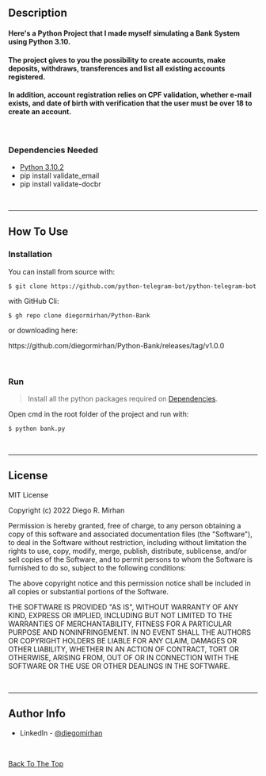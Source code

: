 ## Description
#### Here's a Python Project that I made myself simulating a Bank System using Python 3.10.
#### The project gives to you the possibility to create accounts, make deposits, withdraws, transferences and list all existing accounts registered.
#### In addition, account registration relies on CPF validation, whether e-mail exists, and date of birth with verification that the user must be over 18 to create an account.

<br />

### Dependencies Needed 

- [Python 3.10.2](https://www.python.org/downloads/)
- pip install validate_email
- pip install validate-docbr

<br />


---

## How To Use

### Installation

You can install from source with:

```
$ git clone https://github.com/python-telegram-bot/python-telegram-bot
```
with GitHub Cli:
```
$ gh repo clone diegormirhan/Python-Bank
```
or downloading here: 
<p href="url">https://github.com/diegormirhan/Python-Bank/releases/tag/v1.0.0</p>

<br />

### Run

> Install all the python packages required on [Dependencies](#dependencies-needed).

Open cmd in the root folder of the project and run with:

```
$ python bank.py
```

<br />


---

## License

MIT License

Copyright (c) 2022 Diego R. Mirhan

Permission is hereby granted, free of charge, to any person obtaining a copy
of this software and associated documentation files (the "Software"), to deal
in the Software without restriction, including without limitation the rights
to use, copy, modify, merge, publish, distribute, sublicense, and/or sell
copies of the Software, and to permit persons to whom the Software is
furnished to do so, subject to the following conditions:

The above copyright notice and this permission notice shall be included in all
copies or substantial portions of the Software.

THE SOFTWARE IS PROVIDED "AS IS", WITHOUT WARRANTY OF ANY KIND, EXPRESS OR
IMPLIED, INCLUDING BUT NOT LIMITED TO THE WARRANTIES OF MERCHANTABILITY,
FITNESS FOR A PARTICULAR PURPOSE AND NONINFRINGEMENT. IN NO EVENT SHALL THE
AUTHORS OR COPYRIGHT HOLDERS BE LIABLE FOR ANY CLAIM, DAMAGES OR OTHER
LIABILITY, WHETHER IN AN ACTION OF CONTRACT, TORT OR OTHERWISE, ARISING FROM,
OUT OF OR IN CONNECTION WITH THE SOFTWARE OR THE USE OR OTHER DEALINGS IN THE
SOFTWARE.

<br />


---

## Author Info

- LinkedIn - [@diegomirhan](https://www.linkedin.com/in/diegomirhan/)

<br />

[Back To The Top](#bank-app-with-python)
